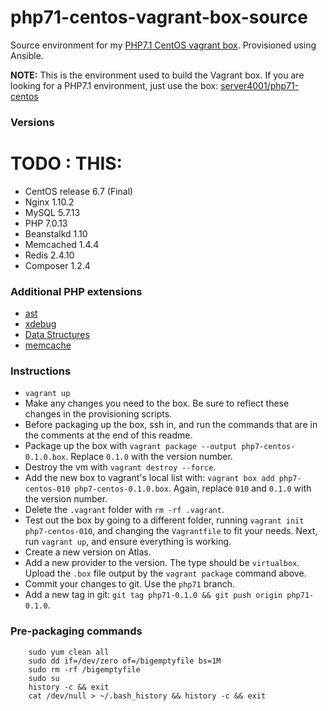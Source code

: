 # php71-centos-vagrant-box-source

Source environment for my [PHP7.1 CentOS vagrant box](https://atlas.hashicorp.com/server4001/boxes/php71-centos). Provisioned using Ansible.

**NOTE:** This is the environment used to build the Vagrant box. If you are looking for a PHP7.1 environment, just use the box: [server4001/php71-centos](https://atlas.hashicorp.com/server4001/boxes/php71-centos)

### Versions

# TODO : THIS:
* CentOS release 6.7 (Final)
* Nginx 1.10.2
* MySQL 5.7.13
* PHP 7.0.13
* Beanstalkd 1.10
* Memcached 1.4.4
* Redis 2.4.10
* Composer 1.2.4

### Additional PHP extensions

* [ast](https://github.com/nikic/php-ast)
* [xdebug](https://xdebug.org/)
* [Data Structures](http://docs.php.net/manual/en/book.ds.php)
* [memcache](http://php.net/manual/en/book.memcache.php)

### Instructions

* `vagrant up`
* Make any changes you need to the box. Be sure to reflect these changes in the provisioning scripts.
* Before packaging up the box, ssh in, and run the commands that are in the comments at the end of this readme.
* Package up the box with `vagrant package --output php7-centos-0.1.0.box`. Replace `0.1.0` with the version number.
* Destroy the vm with `vagrant destroy --force`.
* Add the new box to vagrant's local list with: `vagrant box add php7-centos-010 php7-centos-0.1.0.box`. Again, replace `010` and `0.1.0` with the version number.
* Delete the `.vagrant` folder with `rm -rf .vagrant`.
* Test out the box by going to a different folder, running `vagrant init php7-centos-010`, and changing the `Vagrantfile` to fit your needs. Next, run `vagrant up`, and ensure everything is working.
* Create a new version on Atlas.
* Add a new provider to the version. The type should be `virtualbox`. Upload the `.box` file output by the `vagrant package` command above.
* Commit your changes to git. Use the `php71` branch.
* Add a new tag in git: `git tag php71-0.1.0 && git push origin php71-0.1.0`.

### Pre-packaging commands

        sudo yum clean all
        sudo dd if=/dev/zero of=/bigemptyfile bs=1M
        sudo rm -rf /bigemptyfile
        sudo su
        history -c && exit
        cat /dev/null > ~/.bash_history && history -c && exit
